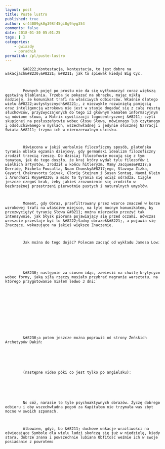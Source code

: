 ```yaml
---
layout: post
title: Puste lustro
published: true
author: sr44089gk0g398f45gi0g9hyg354
comments: false
date: 2018-01-30 05:01:25
tags: [ ]
categories:
    - gwiazdy
    - poradnik
permalink: /pl/puste-lustro
---
```


  
    
      
        
          
            
          
          
          
            &#8222;Kontestacja, kontestacja, to jest dobre na wakacjach&#8230;&#8221; &#8211; jak to śpiewał kiedyś Big Cyc.
          
          
          
            Pewnych pojęć po prostu nie da się wytłumaczyć coraz większą gęstwiną blablania. Trzeba je pokazać na obrazku, mając nikłą nadzieję, że komunikat trafi na właściwych odbiorców. Właśnie dlatego wielu &#8222;autystycznych&#8221;, z niezwykle rozwiniętą pamięcią oraz inteligencją wzrokową nie jest w stanie dogadać się z całą resztą słuchowców, przyzwyczajonych do tego iż głównym kanałem informacyjnym są mówione słowa, a Matrix cywilizacji logocentrycznej &#8211; czyli skupionej na posłuszeństwie wobec Głosu Słowa, mówionego lub czytanego i odsłuchiwanego w myślach, wszechwładnej i jedynie słusznej Narracji Świata &#8211; trzyma ich w nierozerwalnym uścisku.
          
          
          
            Oświecona w jakiś werbalnie filozoficzny sposób, platońska tyrania oblała egzamin dziejowy, gdy germański idealizm filozoficzny zrodził trzecią rzeszę. Do dzisiaj filozofowie mocują się z tym tematem, jak do tego doszło, że kraj który wydał tylu filozofów i wielkich artystów, zrodził w końcu hitleryzm. Mamy Jacques&#8217;a Derridę, Michela Foucalta, Noam Chomsky&#8217;ego, Slavoya Żiżka, Gayatri Chakravorty Spivak, Glorię Steinem i Susan Sontag, Naomi Klein i Arundhati Roy&#8230; a mimo to tyrania się wciąż odradza. Ciągle jeszcze czegoś brak, żeby jakieś zrozumienie się zrodziło w bezbrzeżnej przestrzeni pierwotnie pustych i naturalnych umysłów.
          
          
          
            Moment, gdy Obraz, przefiltrowany przez wzorce znaczeń w korze wzrokowej trafi na właściwe miejsce, na tyle mocnym komunikatem, by przezwyciężyć tyranię Słowa &#8211; można nierzadko przeżyć tak intensywnie, jak błysk pioruna pojawiający się przed oczami. Wówczas wreszcie przestaje być to &#8222;ładny obrazek&#8221;, a pojawia się Znaczące, wskazujące na jakieś większe Znaczenie.
          
          
          
            Jak można do tego dojść? Polecam zacząć od wykładu Jamesa Low:
          
          
          
          
          
          
            &#8230; następnie za ciosem idąc, zawiesić na chwilę krytycyzm wobec formy, jaką siłą rzeczy musiało przybrać nagranie warsztatu, na którego przygotowanie miałem ledwo 3 dni:
          
          
          
          
          
          
          
          
          
          
          
          
            &#8230;a potem jeszcze można poprawić od strony Żeńskich Archetypów Dakiń:
          
          
          
          
          
          
            (następne video póki co jest tylko po angielsku):
          
          
          
          
          
          
            No cóż, narazie to tyle psychoaktywnych obrazów. Życzę dobrego odbioru i oby wszechwładna pogoń za Kapitałem nie trzymała was zbyt mocno w swoich szponach.
          
          
          
            Albowiem, gdyż, bo &#8211; duchowe wakacje wrażliwości na oświecające Symbole dla wielu ludzi skończą się już w niedzielę, kiedy stara, dobrze znana i powszechnie lubiana Obfitość weźmie ich w swoje posiadanie z powrotem:
          
          
          
            
          
        
      
      
      
    
    
    
  
  
  


